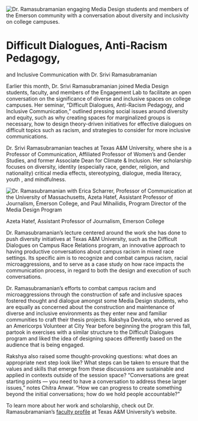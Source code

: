 ![Dr. Ramasubramanian engaging Media Design students and members of the Emerson community with a conversation about diversity and inclusivity on college campuses.](https://res.cloudinary.com/engagement-lab-home/image/upload/v1/homepage-2.0/news/medium/1_ZaiIWtbPSv3twwSg0RDwpA.png)

# Difficult Dialogues, Anti-Racism Pedagogy,

and Inclusive Communication with Dr. Srivi Ramasubramanian

Earlier this month, Dr. Srivi Ramasubramanian joined Media Design students, faculty, and members of the Engagement Lab to facilitate an open conversation on the significance of diverse and inclusive spaces on college campuses. Her seminar, “Difficult Dialogues, Anti-Racism Pedagogy, and Inclusive Communication,” outlined pressing social issues around diversity and equity, such as why creating spaces for marginalized groups is necessary, how to design theory-driven initiatives for effective dialogues on difficult topics such as racism, and strategies to consider for more inclusive communications.

Dr. Srivi Ramasubramanian teaches at Texas A&M University, where she is a Professor of Communication, Affiliated Professor of Women’s and Gender Studies, and former Associate Dean for Climate & Inclusion. Her scholarship focuses on diversity, identity (especially race, gender, religion, and nationality) critical media effects, stereotyping, dialogue, media literacy, youth , and mindfulness.

![Dr. Ramasubramanian with Erica Scharrer, Professor of Communication at the University of Massachusetts, Azeta Hatef, Assistant Professor of Journalism, Emerson College, and Paul Mihailidis, Program Director of the Media Design Program](https://res.cloudinary.com/engagement-lab-home/image/upload/v1/homepage-2.0/news/medium/0_o5ifvygJlCxgv4oa.jpeg)

Azeta Hatef, Assistant Professor of Journalism, Emerson College

Dr. Ramasubramanian’s lecture centered around the work she has done to push diversity initiatives at Texas A&M University, such as the Difficult Dialogues on Campus Race Relations program, an innovative approach to having productive conversations about campus racism in mixed race settings. Its specific aim is to recognize and combat campus racism, racial microaggressions, and to serve as a case study on how race impacts the communication process, in regard to both the design and execution of such conversations.

Dr. Ramasubramanian’s efforts to combat campus racism and microaggressions through the construction of safe and inclusive spaces fostered thought and dialogue amongst some Media Design students, who are equally as concerned about the construction and maintenance of diverse and inclusive environments as they enter new and familiar communities to craft their thesis projects. Rakshya Devkota, who served as an Americorps Volunteer at City Year before beginning the program this fall, partook in exercises with a similar structure to the Difficult Dialogues program and liked the idea of designing spaces differently based on the audience that is being engaged.

Rakshya also raised some thought-provoking questions: what does an appropriate next step look like? What steps can be taken to ensure that the values and skills that emerge from these discussions are sustainable and applied in contexts outside of the session space? “Conversations are great starting points — you need to have a conversation to address these larger issues,” notes Chitra Anwar. “How we can progress to create something beyond the initial conversations; how do we hold people accountable?”

To learn more about her work and scholarship, check out Dr. Ramasubramanian’s [faculty profile](https://liberalarts.tamu.edu/communication/profile/srividya-srivi-ramasubramanian/) at Texas A&M University’s website.
